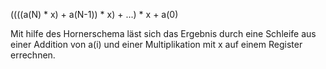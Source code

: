 ((((a(N) * x) + a(N-1)) * x) + ...) * x + a(0)

Mit hilfe des Hornerschema läst sich das Ergebnis durch eine Schleife aus einer Addition von a(i) und einer Multiplikation mit x auf einem Register errechnen.